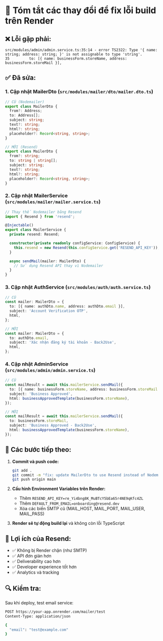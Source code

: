# 🔧 Tóm tắt các thay đổi để fix lỗi build trên Render

## ❌ **Lỗi gặp phải:**
```
src/modules/admin/admin.service.ts:35:14 - error TS2322: Type '{ name: string; address: string; }' is not assignable to type 'string'.
35         to: [{ name: businessForm.storeName, address: businessForm.storeMail }],
```

## ✅ **Đã sửa:**

### 1. **Cập nhật MailerDto** (`src/modules/mailer/dto/mailer.dto.ts`)
```typescript
// CŨ (Nodemailer)
export class MailerDto {
  from?: Address;
  to: Address[];
  subject: string;
  text?: string;
  html?: string;
  placeholder?: Record<string, string>;
}

// MỚI (Resend)
export class MailerDto {
  from?: string;
  to: string | string[];
  subject: string;
  text?: string;
  html?: string;
  placeholder?: Record<string, string>;
}
```

### 2. **Cập nhật MailerService** (`src/modules/mailer/mailer.service.ts`)
```typescript
// Thay thế Nodemailer bằng Resend
import { Resend } from 'resend';

@Injectable()
export class MailerService {
  private resend: Resend;

  constructor(private readonly configService: ConfigService) {
    this.resend = new Resend(this.configService.get('RESEND_API_KEY'));
  }

  async sendMail(mailer: MailerDto) {
    // Sử dụng Resend API thay vì Nodemailer
  }
}
```

### 3. **Cập nhật AuthService** (`src/modules/auth/auth.service.ts`)
```typescript
// CŨ
const mailer: MailerDto = {
  to: [{ name: authDto.name, address: authDto.email }],
  subject: 'Account Verification OTP',
  html,
};

// MỚI
const mailer: MailerDto = {
  to: authDto.email,
  subject: 'Xác nhận đăng ký tài khoản - Back2Use',
  html,
};
```

### 4. **Cập nhật AdminService** (`src/modules/admin/admin.service.ts`)
```typescript
// CŨ
const mailResult = await this.mailerService.sendMail({
  to: [{ name: businessForm.storeName, address: businessForm.storeMail }],
  subject: 'Business Approved',
  html: businessApprovedTemplate(businessForm.storeName),
});

// MỚI
const mailResult = await this.mailerService.sendMail({
  to: businessForm.storeMail,
  subject: 'Business Approved - Back2Use',
  html: businessApprovedTemplate(businessForm.storeName),
});
```

## 🚀 **Các bước tiếp theo:**

1. **Commit và push code:**
   ```bash
   git add .
   git commit -m "fix: update MailerDto to use Resend instead of Nodemailer"
   git push origin main
   ```

2. **Cấu hình Environment Variables trên Render:**
   - Thêm `RESEND_API_KEY=re_Yi4bng8K_MuBTcY5bEa65r4NE9qKfc4ZL`
   - Thêm `DEFAULT_FROM_EMAIL=onboarding@resend.dev`
   - Xóa các biến SMTP cũ (MAIL_HOST, MAIL_PORT, MAIL_USER, MAIL_PASS)

3. **Render sẽ tự động build lại** và không còn lỗi TypeScript

## 📧 **Lợi ích của Resend:**
- ✅ Không bị Render chặn (như SMTP)
- ✅ API đơn giản hơn
- ✅ Deliverability cao hơn
- ✅ Developer experience tốt hơn
- ✅ Analytics và tracking

## 🔍 **Kiểm tra:**
Sau khi deploy, test email service:
```bash
POST https://your-app.onrender.com/mailer/test
Content-Type: application/json

{
  "email": "test@example.com"
}
```
